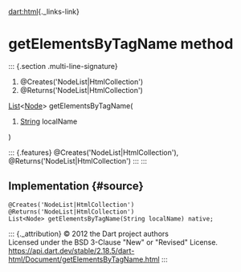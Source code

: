 [dart:html](../../dart-html/dart-html-library){._links-link}

getElementsByTagName method
===========================

::: {.section .multi-line-signature}
<div>

1.  \@Creates(\'NodeList\|HtmlCollection\')
2.  \@Returns(\'NodeList\|HtmlCollection\')

</div>

[List](../../dart-core/list-class)\<[Node](../node-class)\>
getElementsByTagName(

1.  [String](../../dart-core/string-class) localName

)

::: {.features}
\@Creates(\'NodeList\|HtmlCollection\'),
\@Returns(\'NodeList\|HtmlCollection\')
:::
:::

Implementation {#source}
--------------

``` {.language-dart data-language="dart"}
@Creates('NodeList|HtmlCollection')
@Returns('NodeList|HtmlCollection')
List<Node> getElementsByTagName(String localName) native;
```

::: {._attribution}
© 2012 the Dart project authors\
Licensed under the BSD 3-Clause \"New\" or \"Revised\" License.\
<https://api.dart.dev/stable/2.18.5/dart-html/Document/getElementsByTagName.html>
:::
